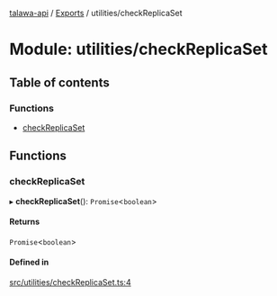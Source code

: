 [talawa-api](../README.md) / [Exports](../modules.md) / utilities/checkReplicaSet

# Module: utilities/checkReplicaSet

## Table of contents

### Functions

- [checkReplicaSet](utilities_checkReplicaSet.md#checkreplicaset)

## Functions

### checkReplicaSet

▸ **checkReplicaSet**(): `Promise`\<`boolean`\>

#### Returns

`Promise`\<`boolean`\>

#### Defined in

[src/utilities/checkReplicaSet.ts:4](https://github.com/PalisadoesFoundation/talawa-api/blob/0deccac/src/utilities/checkReplicaSet.ts#L4)
